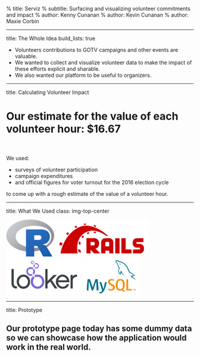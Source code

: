 % title: Serviz
% subtitle: Surfacing and visualizing volunteer commitments and impact
% author: Kenny Cunanan
% author: Kevin Cunanan
% author: Maxie Corbin

---
title: The Whole Idea
build_lists: true

- Volunteers contributions to GOTV campaigns and other events are valuable.
- We wanted to collect and visualize volunteer data to make the impact of these efforts explicit and sharable.
- We also wanted our platform to be useful to organizers.

---
title: Calculating Volunteer Impact

# Our estimate for the value of each volunteer hour: $16.67
<br>
<br>
We used:

- surveys of volunteer participation
- campaign expenditures
- and official figures for voter turnout for the 2016 election cycle

to come up with a rough estimate of the value of a volunteer hour.

---
title: What We Used
class: img-top-center

<img height=100 src=figures/R.png />
<img height=100 src=figures/rails.png />
<img height=100 src=figures/looker.png />
<img height=100 src=figures/mysql.png />

---
title: Prototype

## Our prototype page today has some dummy data so we can showcase how the application would work in the real world.
